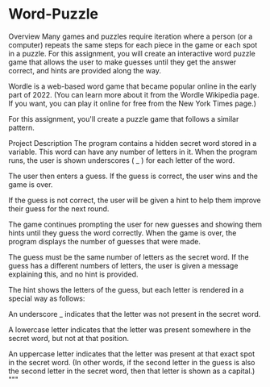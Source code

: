 # Word-Puzzle
Overview
Many games and puzzles require iteration where a person (or a computer) repeats the same steps for each piece in the game or each spot in a puzzle. For this assignment, you will create an interactive word puzzle game that allows the user to make guesses until they get the answer correct, and hints are provided along the way.

Wordle is a web-based word game that became popular online in the early part of 2022. (You can learn more about it from the Wordle Wikipedia page. If you want, you can play it online for free from the New York Times page.)

For this assignment, you'll create a puzzle game that follows a similar pattern.

Project Description
The program contains a hidden secret word stored in a variable. This word can have any number of letters in it. When the program runs, the user is shown underscores ( _ ) for each letter of the word.

The user then enters a guess. If the guess is correct, the user wins and the game is over.

If the guess is not correct, the user will be given a hint to help them improve their guess for the next round.

The game continues prompting the user for new guesses and showing them hints until they guess the word correctly. When the game is over, the program displays the number of guesses that were made.

The guess must be the same number of letters as the secret word. If the guess has a different numbers of letters, the user is given a message explaining this, and no hint is provided.

The hint shows the letters of the guess, but each letter is rendered in a special way as follows:

An underscore _ indicates that the letter was not present in the secret word.

A lowercase letter indicates that the letter was present somewhere in the secret word, but not at that position.

An uppercase letter indicates that the letter was present at that exact spot in the secret word. (In other words, if the second letter in the guess is also the second letter in the secret word, then that letter is shown as a capital.)
"""
